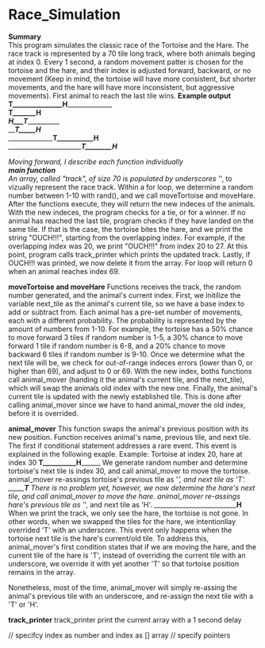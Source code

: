 # Race_Simulation
**Summary** <br>
This program simulates the classic race of the Tortoise and the Hare. 
The race track is represented by a 70 tile long track, where both animals beging at index 0. Every 1 second, a random movement patter is chosen for the tortoise and the hare, and their index is adjusted forward, backward, or no movement (Keep in mind, the tortoise will have more consistent, but shorter movements, and the hare will have more inconsistent, but aggressive movements). First animal to reach the last tile wins.
**Example output** <br>
________T_______________H______________________ <br>
____________________T_______H__________________ <br>
_______________H___T___________________________ <br>
_____________________T_____H___________________ <br>
________________________T___________H__________ <br>
______________________________T________H_______ <br>

_Moving forward, I describe each function individually <br>
**main function** <br>
An array, called "track", of size 70 is populated by underscores '_', to vizually represent the race track. 
Within a for loop, we determine a random number between 1-10 with rand(), and we call moveTortoise and moveHare. After the functions execute, they will return the new indeces of the animals. With the new indeces, the program checks for a tie, or for a winner.
If no animal has reached the last tile, program checks if they have landed on the same tile. If that is the case, the tortoise bites the hare, and we print the string "OUCH!!!", starting from the overlapping index. For example, if the overlapping index was 20, we print "OUCH!!!" from index 20 to 27. 
At this point, program calls track_printer which prints the updated track. Lastly, if OUCH!!! was printed, we now delete it from the array.
For loop will return 0 when an animal reaches index 69.

**moveTortoise and moveHare**
Functions receives the track, the random number generated, and the animal's current index.
First, we initilize the variable next_tile as the animal's current tile, so we have a base index to add or subtract from. 
Each animal has a pre-set number of movements, each with a different probability. The probability is represented by the amount of numbers from 1-10. For example, the tortoise has a 50% chance to move forward 3 tiles if random number is 1-5, a 30% chance to move forward 1 tile if random number is 6-8, and a 20% chance to move backward 6 tiles if random number is 9-10.
Once we determine what the next tile will be, we check for out-of-range indeces errors (lower than 0, or higher than 69), and adjust to 0 or 69. 
With the new index, boths functions call animal_mover (handing it the animal's current tile, and the next_tile), which will swap the animals old index with the new one. 
Finally, the animal's current tile is updated with the newly established tile. This is done after calling animal_mover since we have to hand animal_mover the old index, before it is overrided. 

**animal_mover**
This function swaps the animal's previous position with its new position.
Function receives animal's name, previous tile, and next tile.
The first if conditional statement addresses a rare event. This event is explained in the following exaple. 
Example: Tortoise at index 20, hare at index 30
____________T__________H__________________
We generate random number and determine tortoise's next tile is index 30, and call animal_mover to move the tortoise. animal_mover re-assings tortoise's previous tile as '_', and next tile as 'T'.
_______________________T__________________
There is no problem yet, however, we now determine the hare's next tile, and call animal_mover to move the hare. animal_mover re-assings hare's previous tile as '_', and next tile as 'H'.
__________________________________H________
When we print the track, we only see the hare, the tortoise is not gone. In other words, when we swapped the tiles for the hare, we intentionllay overrided 'T' with an underscore. 
This event only happens when the tortoise next tile is the hare's current/old tile.
To address this, animal_mover's first condition states that if we are moving the hare, and the current tile of the hare is 'T', instead of overriding the current tile with an underscore, we override it with yet another 'T' so that tortoise position remains in the array.

Nonetheless, most of the time, animal_mover will simply re-assing the animal's previous tile with an underscore, and re-assign the next tile with a 'T' or 'H'.

**track_printer**
track_printer print the current array with a 1 second delay


// specifcy index as number and index as [] array
// specify pointers


